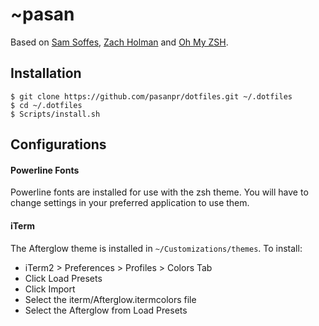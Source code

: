 # ~pasan

Based on [Sam Soffes](https://github.com/soffes/dotfiles), [Zach Holman](https://github.com/holman/dotfiles) and [Oh My ZSH](https://github.com/robbyrussell/oh-my-zsh).

## Installation

	$ git clone https://github.com/pasanpr/dotfiles.git ~/.dotfiles
	$ cd ~/.dotfiles
	$ Scripts/install.sh


## Configurations

#### Powerline Fonts

Powerline fonts are installed for use with the zsh theme. You will have to change settings in your preferred application to use them.

#### iTerm

The Afterglow theme is installed in `~/Customizations/themes`. To install:

- iTerm2 > Preferences > Profiles > Colors Tab
- Click Load Presets
- Click Import
- Select the iterm/Afterglow.itermcolors file
- Select the Afterglow from Load Presets
